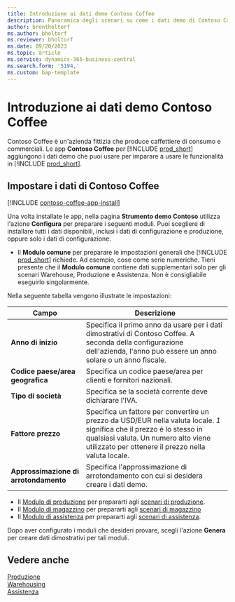 ```yaml
---
title: Introduzione ai dati demo Contoso Coffee
description: Panoramica degli scenari su come i dati demo di Contoso Coffee possono aiutarti a imparare a usare le funzionalità in Business Central.
author: brentholtorf
ms.author: bholtorf
ms.reviewer: bholtorf
ms.date: 09/20/2023
ms.topic: article
ms.service: dynamics-365-business-central
ms.search.form: '5194,'
ms.custom: bap-template
---
```


# Introduzione ai dati demo Contoso Coffee

Contoso Coffee è un'azienda fittizia che produce caffettiere di consumo e commerciali. Le app **Contoso Coffee** per [!INCLUDE [prod_short](../includes/prod_short.md)] aggiungono i dati demo che puoi usare per imparare a usare le funzionalità in [!INCLUDE [prod_short](../includes/prod_short.md)].  

## Impostare i dati di Contoso Coffee

[!INCLUDE [contoso-coffee-app-install](../includes/contoso-coffee-app-install.md)]

Una volta installate le app, nella pagina **Strumento demo Contoso** utilizza l'azione **Configura** per preparare i seguenti moduli. Puoi scegliere di installare tutti i dati disponibili, inclusi i dati di configurazione e produzione, oppure solo i dati di configurazione.

 - Il **Modulo comune** per preparare le impostazioni generali che [!INCLUDE [prod_short](../includes/prod_short.md)] richiede. Ad esempio, cose come serie numeriche. Tieni presente che il **Modulo comune** contiene dati supplementari solo per gli scenari Warehouse, Produzione e Assistenza. Non è consigliabile eseguirlo singolarmente.

Nella seguente tabella vengono illustrate le impostazioni:  

|Campo  |Descrizione  |
|---------|---------|
|**Anno di inizio** |Specifica il primo anno da usare per i dati dimostrativi di Contoso Coffee. A seconda della configurazione dell'azienda, l'anno può essere un anno solare o un anno fiscale.|
|**Codice paese/area geografica**|Specifica un codice paese/area per clienti e fornitori nazionali.|
|**Tipo di società**    |Specifica se la società corrente deve dichiarare l'IVA. |
|**Fattore prezzo**     |Specifica un fattore per convertire un prezzo da USD/EUR nella valuta locale. *1* significa che il prezzo è lo stesso in qualsiasi valuta. Un numero alto viene utilizzato per ottenere il prezzo nella valuta locale. |
|**Approssimazione di arrotondamento**  |Specifica l'approssimazione di arrotondamento con cui si desidera creare i dati demo.|

 - Il [Modulo di produzione](manufacturing/contoso-coffee-manufacturing-intro.md) per prepararti agli [scenari di produzione](manufacturing/contoso-coffee-manufacturing-intro.md#scenarios).
 - Il [Modulo di magazzino](warehousing/contoso-coffee-warehousing-intro.md) per prepararti agli [scenari di magazzino](warehousing/contoso-coffee-warehousing-intro.md#scenarios)
 - Il [Modulo di assistenza](service/contoso-coffee-service-intro.md) per prepararti agli [scenari di assistenza](service/contoso-coffee-service-intro.md#scenarios).

Dopo aver configurato i moduli che desideri provare, scegli l'azione **Genera** per creare dati dimostrativi per tali moduli.

## Vedere anche

[Produzione](../production-manage-manufacturing.md)  
[Warehousing](../warehouse-manage-warehouse.md)  
[Assistenza](../service-service.md)
<!-- [Projects and Jobs](../projects-manage-projects.md) -->

